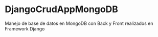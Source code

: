 # DjangoCrudAppMongoDB
Manejo de base de datos en MongoDB con Back y Front realizados en Framework Django
